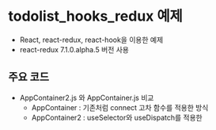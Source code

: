 # todolist_hooks_redux 예제
* React, react-redux, react-hook을 이용한 예제
* react-redux 7.1.0.alpha.5 버전 사용

## 주요 코드
* AppContainer2.js 와 AppContainer.js 비교
  - AppContainer : 기존처럼 connect 고차 함수를 적용한 방식
  - AppContainer2 : useSelector와 useDispatch를 적용한 
